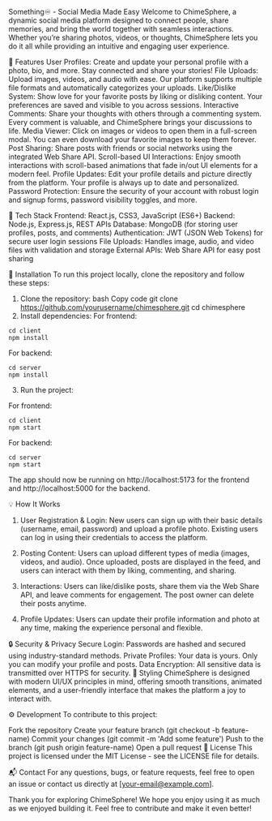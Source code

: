 Something♾️ - Social Media Made Easy
Welcome to ChimeSphere, a dynamic social media platform designed to connect people, share memories, and bring the world together with seamless interactions. Whether you’re sharing photos, videos, or thoughts, ChimeSphere lets you do it all while providing an intuitive and engaging user experience.

📱 Features
User Profiles: Create and update your personal profile with a photo, bio, and more. Stay connected and share your stories!
File Uploads: Upload images, videos, and audio with ease. Our platform supports multiple file formats and automatically categorizes your uploads.
Like/Dislike System: Show love for your favorite posts by liking or disliking content. Your preferences are saved and visible to you across sessions.
Interactive Comments: Share your thoughts with others through a commenting system. Every comment is valuable, and ChimeSphere brings your discussions to life.
Media Viewer: Click on images or videos to open them in a full-screen modal. You can even download your favorite images to keep them forever.
Post Sharing: Share posts with friends or social networks using the integrated Web Share API.
Scroll-based UI Interactions: Enjoy smooth interactions with scroll-based animations that fade in/out UI elements for a modern feel.
Profile Updates: Edit your profile details and picture directly from the platform. Your profile is always up to date and personalized.
Password Protection: Ensure the security of your account with robust login and signup forms, password visibility toggles, and more.

🚀 Tech Stack
Frontend: React.js, CSS3, JavaScript (ES6+)
Backend: Node.js, Express.js, REST APIs
Database: MongoDB (for storing user profiles, posts, and comments)
Authentication: JWT (JSON Web Tokens) for secure user login sessions
File Uploads: Handles image, audio, and video files with validation and storage
External APIs: Web Share API for easy post sharing

🔧 Installation
To run this project locally, clone the repository and follow these steps:

1. Clone the repository:
bash
Copy code
git clone https://github.com/yourusername/chimesphere.git
cd chimesphere
2. Install dependencies:
For frontend:

```
cd client
npm install
```

For backend:

```
cd server
npm install
```

3. Run the project:

For frontend:

```
cd client
npm start
```

For backend:

```
cd server
npm start
```

The app should now be running on http://localhost:5173 for the frontend and http://localhost:5000 for the backend.

💡 How It Works
1. User Registration & Login:
New users can sign up with their basic details (username, email, password) and upload a profile photo. Existing users can log in using their credentials to access the platform.

2. Posting Content:
Users can upload different types of media (images, videos, and audio). Once uploaded, posts are displayed in the feed, and users can interact with them by liking, commenting, and sharing.

3. Interactions:
Users can like/dislike posts, share them via the Web Share API, and leave comments for engagement. The post owner can delete their posts anytime.

4. Profile Updates:
Users can update their profile information and photo at any time, making the experience personal and flexible.

🔒 Security & Privacy
Secure Login: Passwords are hashed and secured using industry-standard methods.
Private Profiles: Your data is yours. Only you can modify your profile and posts.
Data Encryption: All sensitive data is transmitted over HTTPS for security.
🎨 Styling
ChimeSphere is designed with modern UI/UX principles in mind, offering smooth transitions, animated elements, and a user-friendly interface that makes the platform a joy to interact with.

⚙️ Development
To contribute to this project:

Fork the repository
Create your feature branch (git checkout -b feature-name)
Commit your changes (git commit -m 'Add some feature')
Push to the branch (git push origin feature-name)
Open a pull request
📜 License
This project is licensed under the MIT License - see the LICENSE file for details.

📬 Contact
For any questions, bugs, or feature requests, feel free to open an issue or contact us directly at [your-email@example.com].

Thank you for exploring ChimeSphere! We hope you enjoy using it as much as we enjoyed building it. Feel free to contribute and make it even better!

